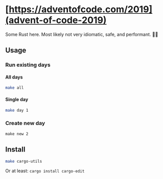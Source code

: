 # [https://adventofcode.com/2019](advent-of-code-2019)

Some Rust here.
Most likely not very idiomatic, safe, and performant.
🤷‍♂

## Usage

### Run existing days

#### All days

```sh
make all
```

#### Single day

```sh
make day 1
```

### Create new day

```
make new 2
```

## Install

```sh
make cargo-utils
```

Or at least: `cargo install cargo-edit`

